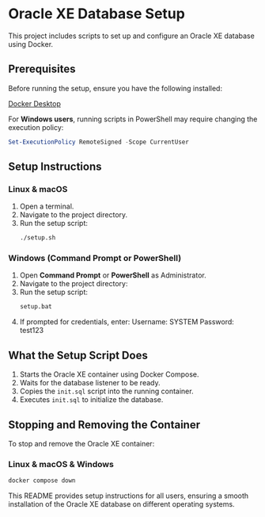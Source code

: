 # Oracle XE Database Setup

This project includes scripts to set up and configure an Oracle XE database using Docker.

## Prerequisites

Before running the setup, ensure you have the following installed:

[Docker Desktop](https://www.docker.com/products/docker-desktop/)

For **Windows users**, running scripts in PowerShell may require changing the execution policy:
```powershell
Set-ExecutionPolicy RemoteSigned -Scope CurrentUser
```

## Setup Instructions

### Linux & macOS
1. Open a terminal.
2. Navigate to the project directory.
3. Run the setup script:
   ```sh
   ./setup.sh
   ```

### Windows (Command Prompt or PowerShell)
1. Open **Command Prompt** or **PowerShell** as Administrator.
2. Navigate to the project directory:
3. Run the setup script:
   ```bat
   setup.bat
   ```
4. If prompted for credentials, enter:
Username: SYSTEM
Password: test123

## What the Setup Script Does

1. Starts the Oracle XE container using Docker Compose.
2. Waits for the database listener to be ready.
3. Copies the `init.sql` script into the running container.
4. Executes `init.sql` to initialize the database.

## Stopping and Removing the Container

To stop and remove the Oracle XE container:

### Linux & macOS & Windows
```sh
docker compose down
```

This README provides setup instructions for all users, ensuring a smooth installation of the Oracle XE database on different operating systems.

